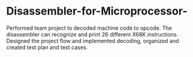 # Disassembler-for-Microprocessor-
Performed team project to decoded machine code to opcode. The disassembler can recognize and print 26 different X68K instructions. Designed the project flow and implemented decoding, organized and created test plan and test cases.
